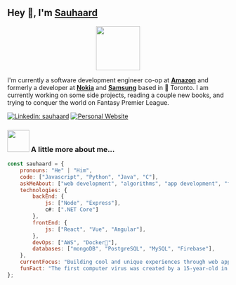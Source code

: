 <h2>Hey 👋, I'm <a href="https://sauhaard.com/">Sauhaard</a></h2>
<div id="header" align="center">
  <img src="https://media.giphy.com/media/UDclWKlmfmq7twI3iJ/giphy.gif" width="100"/>
</div>
<p>I'm currently a software development engineer co-op at <strong><a href="https://www.amazon.com/">Amazon</a></strong> and formerly a developer at <strong><a href="https://www.nokia.com/">Nokia</a></strong> and <strong><a href="https://www.samsung.com/">Samsung</a></strong> based in 🌁 Toronto. I am currently working on some side projects, reading a couple new books, and trying to conquer the world on Fantasy Premier League.</p>

[![Linkedin: sauhaard](https://img.shields.io/badge/LinkedIn-0077B5?style=for-the-badge&logo=linkedin&logoColor=white&link=https://www.linkedin.com/in/sauhaard/)](https://www.linkedin.com/in/sauhaard/)
[![Personal Website](https://img.shields.io/badge/Personal%20Website-4285F4?style=for-the-badge&logo=GoogleChrome&logoColor=white&link=http://sauhaard.com/)](http://sauhaard.com/)

### <img src="https://media.giphy.com/media/VgCDAzcKvsR6OM0uWg/giphy.gif" width="50"> A little more about me...  

```javascript
const sauhaard = {
    pronouns: "He" | "Him",
    code: ["Javascript", "Python", "Java", "C"],
    askMeAbout: ["web development", "algorithms", "app development", "football"],
    technologies: {
        backEnd: {
            js: ["Node", "Express"],
            c#: [".NET Core"]
        },
        frontEnd: {
            js: ["React", "Vue", "Angular"],
        },
        devOps: ["AWS", "Docker🐳"],
        databases: ["mongoDB", "PostgreSQL", "MySQL", "Firebase"],
    },
    currentFocus: "Building cool and unique experiences through web applications!",
    funFact: "The first computer virus was created by a 15-year-old in 1982."
};
```
